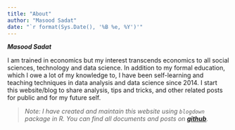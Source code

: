 ```yaml
---
title: "About"
author: "Masood Sadat"
date: "`r format(Sys.Date(), '%B %e, %Y')'"
---
```


_**Masood Sadat**_

I am trained in economics but my interest transcends economics to all social sciences, technology and data science. In addition to my formal education, which I owe a lot of my knowledge to, I have been self-learning and teaching techniques in data analysis and data science since 2014. I start this website/blog to share analysis, tips and tricks, and other related posts for public and for my future self.

> _Note: I have created and maintain this website using `blogdown` package in R. You can find all documents and posts on [**github**](https://github.com/Masood87/masoodblog)._
